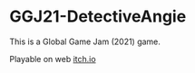 # GGJ21-DetectiveAngie
This is a Global Game Jam (2021) game.

Playable on web [itch.io](https://alperenenesbayar.itch.io/detective-angie) 
